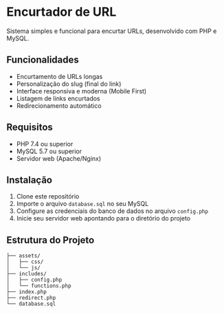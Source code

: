 # Encurtador de URL

Sistema simples e funcional para encurtar URLs, desenvolvido com PHP e MySQL.

## Funcionalidades
- Encurtamento de URLs longas
- Personalização do slug (final do link)
- Interface responsiva e moderna (Mobile First)
- Listagem de links encurtados
- Redirecionamento automático

## Requisitos
- PHP 7.4 ou superior
- MySQL 5.7 ou superior
- Servidor web (Apache/Nginx)

## Instalação
1. Clone este repositório
2. Importe o arquivo `database.sql` no seu MySQL
3. Configure as credenciais do banco de dados no arquivo `config.php`
4. Inicie seu servidor web apontando para o diretório do projeto

## Estrutura do Projeto
```
├── assets/
│   ├── css/
│   └── js/
├── includes/
│   ├── config.php
│   └── functions.php
├── index.php
├── redirect.php
└── database.sql
```
